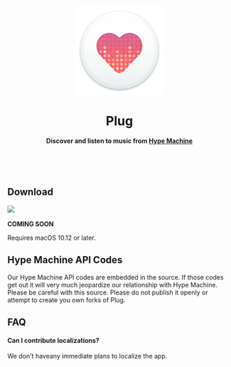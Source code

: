 <div align="center">
	<img src="Plug/Images.xcassets/AppIcon.appiconset/512.png" width="200" height="200">
	<h1>Plug</h1>
	<p>
		<b>Discover and listen to music from <a href="https://hypem.com">Hype Machine</a></b>
	</p>
	<br>
	<br>
	<br>
</div>

## Download

[![](https://linkmaker.itunes.apple.com/assets/shared/badges/en-us/macappstore-lrg.svg)]()

**COMING SOON**

Requires macOS 10.12 or later.

## Hype Machine API Codes

Our Hype Machine API codes are embedded in the source. If those codes get out it will very much jeopardize our relationship with Hype Machine. Please be careful with this source. Please do not publish it openly or attempt to create you own forks of Plug.

## FAQ

#### Can I contribute localizations?

We don't haveany immediate plans to localize the app.
